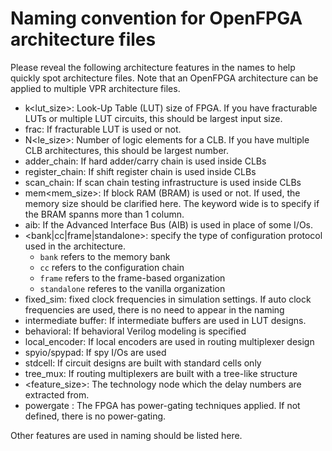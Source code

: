 # Naming convention for OpenFPGA architecture files
Please reveal the following architecture features in the names to help quickly spot architecture files.
Note that an OpenFPGA architecture can be applied to multiple VPR architecture files.

- k<lut\_size>: Look-Up Table (LUT) size of FPGA. If you have fracturable LUTs or multiple LUT circuits, this should be largest input size.
- frac: If fracturable LUT is used or not.
- N<le\_size>: Number of logic elements for a CLB. If you have multiple CLB architectures, this should be largest number.
- adder\_chain: If hard adder/carry chain is used inside CLBs
- register\_chain: If shift register chain is used inside CLBs
- scan\_chain: If scan chain testing infrastructure is used inside CLBs
- mem<mem\_size>: If block RAM (BRAM) is used or not. If used, the memory size should be clarified here. The keyword wide is to specify if the BRAM spanns more than 1 column.
- aib: If the Advanced Interface Bus (AIB) is used in place of some I/Os.
- <bank\|cc\|frame\|standalone>: specify the type of configuration protocol used in the architecture.
  - `bank` refers to the memory bank
  - `cc` refers to the configuration chain
  - `frame` refers to the frame-based organization
  - `standalone` referes to the vanilla organization
- fixed\_sim: fixed clock frequencies in simulation settings. If auto clock frequencies are used, there is no need to appear in the naming
- intermediate buffer: If intermediate buffers are used in LUT designs.
- behavioral: If behavioral Verilog modeling is specified
- local\_encoder: If local encoders are used in routing multiplexer design
- spyio/spypad: If spy I/Os are used
- stdcell: If circuit designs are built with standard cells only
- tree\_mux: If routing multiplexers are built with a tree-like structure
- <feature_size>: The technology node which the delay numbers are extracted from.
- powergate : The FPGA has power-gating techniques applied. If not defined, there is no power-gating.

Other features are used in naming should be listed here.
